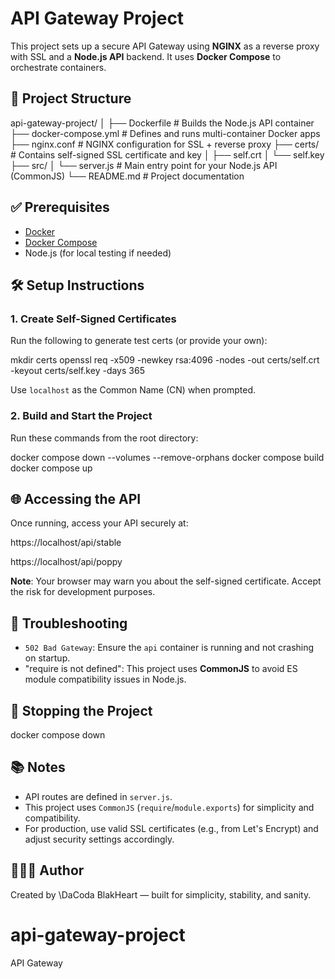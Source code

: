 # API Gateway Project

This project sets up a secure API Gateway using **NGINX** as a reverse proxy with SSL and a **Node.js API** backend. It uses **Docker Compose** to orchestrate containers.

## 📁 Project Structure

api-gateway-project/
│
├── Dockerfile              # Builds the Node.js API container
├── docker-compose.yml      # Defines and runs multi-container Docker apps
├── nginx.conf              # NGINX configuration for SSL + reverse proxy
├── certs/                  # Contains self-signed SSL certificate and key
│   ├── self.crt
│   └── self.key
├── src/
│   └── server.js           # Main entry point for your Node.js API (CommonJS)
└── README.md               # Project documentation



## ✅ Prerequisites

- [Docker](https://www.docker.com/)
- [Docker Compose](https://docs.docker.com/compose/)
- Node.js (for local testing if needed)



## 🛠️ Setup Instructions

### 1. Create Self-Signed Certificates

Run the following to generate test certs (or provide your own):


mkdir certs
openssl req -x509 -newkey rsa:4096 -nodes -out certs/self.crt -keyout certs/self.key -days 365


Use `localhost` as the Common Name (CN) when prompted.


### 2. Build and Start the Project

Run these commands from the root directory:

docker compose down --volumes --remove-orphans
docker compose build
docker compose up


## 🌐 Accessing the API

Once running, access your API securely at:

https://localhost/api/stable


https://localhost/api/poppy


**Note**: Your browser may warn you about the self-signed certificate. Accept the risk for development purposes.


## 🔧 Troubleshooting

* `502 Bad Gateway`: Ensure the `api` container is running and not crashing on startup.
* "require is not defined": This project uses **CommonJS** to avoid ES module compatibility issues in Node.js.


## 🧼 Stopping the Project


docker compose down


## 📚 Notes

* API routes are defined in `server.js`.
* This project uses `CommonJS` (`require`/`module.exports`) for simplicity and compatibility.
* For production, use valid SSL certificates (e.g., from Let's Encrypt) and adjust security settings accordingly.


## 🙅🏽‍♀️ Author

Created by \DaCoda BlakHeart — built for simplicity, stability, and sanity.


# api-gateway-project
API Gateway
